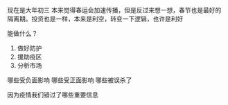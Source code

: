 现在是大年初三
本来觉得春运会加速传播，但是反过来想一想，春节也是最好的隔离期。投资也是一样，本来是利空，转变一下逻辑，也许是利好

能做什么？

1. 做好防护
2. 援助疫区
3. 分析市场

哪些受负面影响
哪些受正面影响
哪些被误杀了

因为疫情我们错过了哪些重要信息